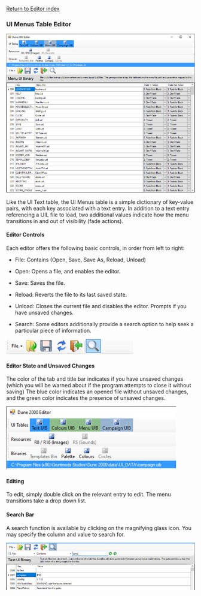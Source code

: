 
[Return to Editor index](../editor.md)

### UI Menus Table Editor

![Image](img/uibMenus.PNG)

Like the UI Text table, the UI Menus table is a simple dictionary of key-value pairs, with each key associated with a text entry. 
In addition to a text entry referencing a UIL file to load, two additional values indicate how the menu transitions in and out of visibility (fade actions).

#### Editor Controls

Each editor offers the following basic controls, in order from left to right:

 - File: Contains (Open, Save, Save As, Reload, Unload)

 - Open: Opens a file, and enables the editor.

 - Save: Saves the file.

 - Reload: Reverts the file to its last saved state.

 - Unload: Closes the current file and disables the editor. Prompts if you have unsaved changes.

 - Search: Some editors additionally provide a search option to help seek a particular piece of information.

![Image](img/editorControls.PNG)

#### Editor State and Unsaved Changes

The color of the tab and title bar indicates if you have unsaved changes (which you will be warned about if the program attempts to close it without saving)
The blue color indicates an opened file without unsaved changes, and the green color indicates the presence of unsaved changes.

![Image](img/editorStates.PNG)

#### Editing

To edit, simply double click on the relevant entry to edit. The menu transitions take a drop down list.

#### Search Bar

A search function is available by clicking on the magnifying glass icon.
You may specify the column and value to search for.

![Image](img/uib_searchBar.PNG)




